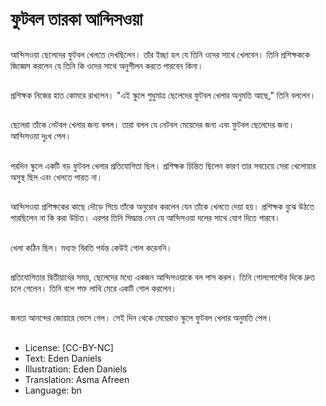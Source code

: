 # ফুটবল তারকা আন্দিসওয়া

##
আন্দিসওয়া ছেলেদের ফুটবল খেলতে দেখছিলেন। তাঁর ইচ্ছা হল যে তিনি ওদের সাথে খেলবেন। তিনি প্রশিক্ষককে জিজ্ঞেস করলেন যে তিনি কি ওদের সাথে অনুশীলন করতে পারবেন কিনা।

##
প্রশিক্ষক নিজের হাত কোমরে রাখলেন। "এই স্কুলে শুধুমাত্র ছেলেদের ফুটবল খেলার অনুমতি আছে," তিনি বললেন।

##
ছেলেরা তাঁকে নেটবল খেলার জন্য বলল। তারা বলল যে নেটবল মেয়েদের জন্য এবং ফুটবল ছেলেদের জন্য। আন্দিসওয়া দুঃখ পেল।

##
পরদিন স্কুলে একটি বড় ফুটবল খেলার প্রতিযোগিতা ছিল। প্রশিক্ষক চিন্তিত ছিলেন কারণ তার সবচেয়ে সেরা খেলোয়ার অসুস্থ ছিল এবং খেলতে পারত না।

##
আন্দিসওয়া প্রশিক্ষকের কাছে দৌড়ে গিয়ে তাঁকে অনুরোধ করলেন যেন তাঁকে খেলতে দেয়া হয়। প্রশিক্ষক বুঝে উঠতে পারছিলেন না কি করা উচিত।  এরপর তিনি সিদ্ধান্ত নেন যে আন্দিসওয়া দলের সাথে যোগ দিতে পারবে।

##
খেলা কঠিন ছিল। মধ্যহ্ন বিরতি পর্যন্ত কেউই গোল করেননি।

##
প্রতিযোগিতার দ্বিতীয়ার্ধের সময়, ছেলেদের মধ্যে একজন আন্দিসওয়াকে বল পাস করল। তিনি গোলপোস্টের দিকে দ্রুত চলে গেলেন। তিনি বলে শক্ত লাথি মেরে একটি গোল করলেন।

##
জনতা আনন্দের জোয়ারে ভেসে গেল। সেই দিন থেকে মেয়েরাও স্কুলে ফুটবল খেলার অনুমতি পেল।

##
* License: [CC-BY-NC]
* Text: Eden Daniels
* Illustration: Eden Daniels
* Translation: Asma Afreen
* Language: bn
